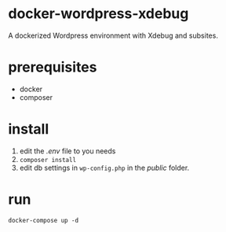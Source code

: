 # docker-wordpress-xdebug
A dockerized Wordpress environment with Xdebug and subsites.

# prerequisites
- docker
- composer

# install
1. edit the *.env* file to you needs
2. `composer install`
3. edit db settings in `wp-config.php` in the _public_ folder.

# run
`docker-compose up -d`
